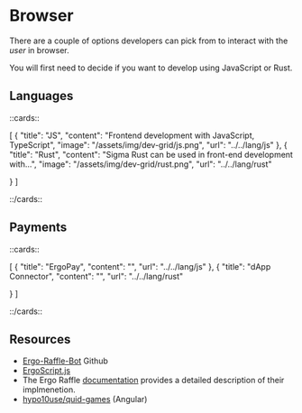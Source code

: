 # Browser

There are a couple of options developers can pick from to interact with the *user* in browser. 

You will first need to decide if you want to develop using JavaScript or Rust. 

## Languages


::cards::

[
  {
    "title": "JS",
    "content": "Frontend development with JavaScript, TypeScript",
    "image": "/assets/img/dev-grid/js.png",
    "url": "../../lang/js"
  },
  {
    "title": "Rust",
    "content": "Sigma Rust can be used in front-end development with...",
    "image": "/assets/img/dev-grid/rust.png",
    "url": "../../lang/rust"

  }
]

::/cards::







## Payments


::cards::

[
  {
    "title": "ErgoPay",
    "content": "",
    "url": "../../lang/js"
  },
  {
    "title": "dApp Connector",
    "content": "",
    "url": "../../lang/rust"

  }
]

::/cards::



## Resources


- [Ergo-Raffle-Bot](https://github.com/zkastn/ergo-raffle-bot) Github
- [ErgoScript.js](https://www.youtube.com/watch?v=_jwMI8M_vrs)
- The Ergo Raffle [documentation](https://github.com/ErgoRaffle/raffle-documentation) provides a detailed description of their implmenetion. 
- [hypo10use/quid-games](https://github.com/hypo10use/quid-games) (Angular)

